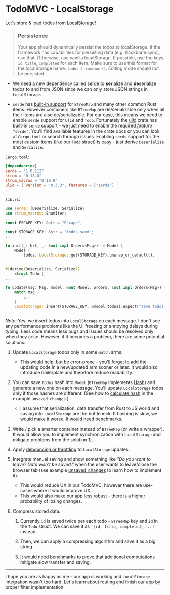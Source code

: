 # TodoMVC - LocalStorage

Let's store & load todos from [LocalStorage](https://developer.mozilla.org/en-US/docs/Web/API/Window/localStorage)!

>### Persistence
>
>Your app should dynamically persist the todos to localStorage. If the framework has capabilities for persisting data (e.g. Backbone.sync), use that. Otherwise, use vanilla localStorage. If possible, use the keys `id`, `title`, `completed` for each item. Make sure to use this format for the localStorage name: `todos-[framework]`. Editing mode should not be persisted.

- We need a new dependency called [serde](https://crates.io/crates/serde) to **ser**ialize and **de**serialize todos to and from JSON since we can only store JSON strings in `LocalStorage`.

- `serde` has [built-in support](https://github.com/serde-rs/serde/blob/3c97e1b9a989a7e9fb75b01bb026d9abfeb6311e/serde/src/ser/impls.rs#L371) for `BTreeMap` and many other common Rust items. However containers like `BTreeMap` are de/serializable only when all their items are also de/serializable. For our case, this means we need to enable `serde` support for `Ulid` and `Todo`. Fortunately the [ulid](https://crates.io/crates/ulid) crate has built-in `serde` support - we just need to enable the required _feature_ `"serde"`. You'll find available features in the crate docs or you can look at `Cargo.toml` or search through issues. Enabling `serde` support for the most custom items (like our `Todo` struct) is easy - just derive `Deserialize` and `Serialize`.

`Cargo.toml`:

```toml
[dependencies]
serde = "1.0.112"
strum = "0.18.0"
strum_macros = "0.18.0"
ulid = { version = "0.3.3", features = ["serde"]
...
```

`lib.rs`:

```rust
use serde::{Deserialize, Serialize};
use strum_macros::EnumIter;
...
const ESCAPE_KEY: &str = "Escape";

const STORAGE_KEY: &str = "todos-seed";
...

fn init(_: Url, _: &mut impl Orders<Msg>) -> Model {
    Model {
        todos: LocalStorage::get(STORAGE_KEY).unwrap_or_default(),
...

#[derive(Deserialize, Serialize)]
    struct Todo {
...

fn update(msg: Msg, model: &mut Model, orders: &mut impl Orders<Msg>) {
    match msg {
        ...
    }
    LocalStorage::insert(STORAGE_KEY, &model.todos).expect("save todos to LocalStorage");
...
```

_Note:_ Yes, we insert todos into `LocalStorage` on each message. I don't see any performance problems like the UI freezing or annoying delays during typing. Less code means less bugs and issues should be resolved only when they arise. However, if it becomes a problem, there are some potential solutions:

1. Update `LocalStorage` todos only in some `match` arms. 
   - This would help, but be error-prone - you'll forget to add the updating code in a new/updated arm sooner or later. It would also introduce boilerplate and therefore reduce readability.

1. You can save `todos` hash into `Model` (`BTreeMap` implements [Hash](https://doc.rust-lang.org/std/collections/struct.BTreeMap.html#impl-Hash)) and generate a new one on each message. You'll update `LocalStorage` todos only if those hashes are different. (See how to [calculate hash](https://github.com/seed-rs/seed/blob/0a538f03d6aeb56b00d997c80a666e388279a727/examples/unsaved_changes/src/lib.rs#L92-L96) in the example `unsaved_changes`.)
   - I assume that serialization, data transfer from Rust to JS world and saving into `LocalStorage` are the bottleneck. If hashing is slow, we would make it worse. It would need benchmarks.

1. Write / pick a smarter container instead of `BTreeMap` (or write a wrapper). It would allow you to implement synchronization with `LocalStorage` and mitigate problems from the solution 1).

1. Apply [debouncing or throttling](https://css-tricks.com/debouncing-throttling-explained-examples/) to `LocalStorage` updates.

1. Integrate manual saving and show something like _"Do you want to leave? Data won't be saved."_ when the user wants to leave/close the browser tab (see example [unsaved_changes](https://github.com/seed-rs/seed/tree/0a538f03d6aeb56b00d997c80a666e388279a727/examples/unsaved_changes) to learn how to implement it). 
   - This would reduce UX in our TodoMVC, however there are use-cases where it would improve UX.
   - This would also make our app less robust - there is a higher probability of losing changes.

1. Compress stored data. 
   1. Currently `id` is saved twice per each todo - `BTreeMap` key and `id` in the `Todo` struct. We can save it as `[[id, title, completed], ..]` instead. 
   
   1. Then, we can apply a compressing algorithm and save it as a big string.

   1. It would need benchmarks to prove that additional computations mitigate slow transfer and saving.

---

I hope you are as happy as me - our app is working and `LocalStorage` integration wasn't too hard. Let's learn about routing and finish our app by proper filter implementation.


